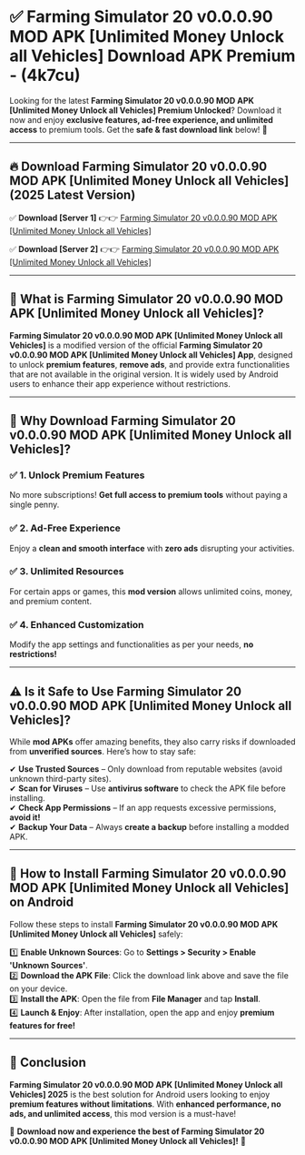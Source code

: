 
# ✅ Farming Simulator 20 v0.0.0.90 MOD APK [Unlimited Money Unlock all Vehicles] Download APK Premium -  (4k7cu) 

Looking for the latest **Farming Simulator 20 v0.0.0.90 MOD APK [Unlimited Money Unlock all Vehicles] Premium Unlocked**? Download it now and enjoy **exclusive features, ad-free experience, and unlimited access** to premium tools. Get the **safe & fast download link** below! 🚀

---

## 🔥 Download Farming Simulator 20 v0.0.0.90 MOD APK [Unlimited Money Unlock all Vehicles] (2025 Latest Version)

✅ **Download [Server 1]** 👉👉 [Farming Simulator 20 v0.0.0.90 MOD APK [Unlimited Money Unlock all Vehicles] ](https://apkcomod.com?title=Farming_Simulator_20_v0.0.0.90_MOD_APK_[Unlimited_Money_Unlock_all_Vehicles])  

✅ **Download [Server 2]** 👉👉 [Farming Simulator 20 v0.0.0.90 MOD APK [Unlimited Money Unlock all Vehicles] ](https://apkcomod.com?title=Farming_Simulator_20_v0.0.0.90_MOD_APK_[Unlimited_Money_Unlock_all_Vehicles])  


---

## 📌 What is Farming Simulator 20 v0.0.0.90 MOD APK [Unlimited Money Unlock all Vehicles]?

**Farming Simulator 20 v0.0.0.90 MOD APK [Unlimited Money Unlock all Vehicles]** is a modified version of the official **Farming Simulator 20 v0.0.0.90 MOD APK [Unlimited Money Unlock all Vehicles] App**, designed to unlock **premium features**, **remove ads**, and provide extra functionalities that are not available in the original version. It is widely used by Android users to enhance their app experience without restrictions.

---

## 🌟 Why Download Farming Simulator 20 v0.0.0.90 MOD APK [Unlimited Money Unlock all Vehicles]?

### ✅ 1. Unlock Premium Features
No more subscriptions! **Get full access to premium tools** without paying a single penny.

### ✅ 2. Ad-Free Experience
Enjoy a **clean and smooth interface** with **zero ads** disrupting your activities.

### ✅ 3. Unlimited Resources
For certain apps or games, this **mod version** allows unlimited coins, money, and premium content.

### ✅ 4. Enhanced Customization
Modify the app settings and functionalities as per your needs, **no restrictions!**

---

## ⚠️ Is it Safe to Use Farming Simulator 20 v0.0.0.90 MOD APK [Unlimited Money Unlock all Vehicles]?

While **mod APKs** offer amazing benefits, they also carry risks if downloaded from **unverified sources**. Here’s how to stay safe:

✔ **Use Trusted Sources** – Only download from reputable websites (avoid unknown third-party sites).  
✔ **Scan for Viruses** – Use **antivirus software** to check the APK file before installing.  
✔ **Check App Permissions** – If an app requests excessive permissions, **avoid it!**  
✔ **Backup Your Data** – Always **create a backup** before installing a modded APK.

---

## 📲 How to Install Farming Simulator 20 v0.0.0.90 MOD APK [Unlimited Money Unlock all Vehicles] on Android

Follow these steps to install **Farming Simulator 20 v0.0.0.90 MOD APK [Unlimited Money Unlock all Vehicles]** safely:

1️⃣ **Enable Unknown Sources**: Go to **Settings > Security > Enable 'Unknown Sources'**.  
2️⃣ **Download the APK File**: Click the download link above and save the file on your device.  
3️⃣ **Install the APK**: Open the file from **File Manager** and tap **Install**.  
4️⃣ **Launch & Enjoy**: After installation, open the app and enjoy **premium features for free!**

---

## 🚀 Conclusion

**Farming Simulator 20 v0.0.0.90 MOD APK [Unlimited Money Unlock all Vehicles] 2025** is the best solution for Android users looking to enjoy **premium features without limitations**. With **enhanced performance, no ads, and unlimited access**, this mod version is a must-have!

🔻 **Download now and experience the best of Farming Simulator 20 v0.0.0.90 MOD APK [Unlimited Money Unlock all Vehicles]!** 🔻

